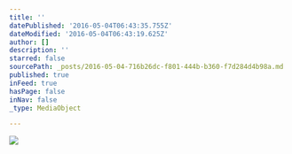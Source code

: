 ```yaml
---
title: ''
datePublished: '2016-05-04T06:43:35.755Z'
dateModified: '2016-05-04T06:43:19.625Z'
author: []
description: ''
starred: false
sourcePath: _posts/2016-05-04-716b26dc-f801-444b-b360-f7d284d4b98a.md
published: true
inFeed: true
hasPage: false
inNav: false
_type: MediaObject

---
```

![](https://the-grid-user-content.s3-us-west-2.amazonaws.com/4d748611-6a18-45dc-b140-855eba8eba3c.jpg)